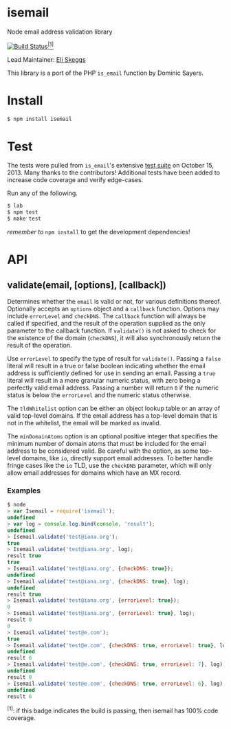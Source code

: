 # isemail

Node email address validation library

[![Build Status](https://travis-ci.org/hapijs/isemail.png)](https://travis-ci.org/hapijs/isemail)<a href="#footnote-1"><sup>&#91;1&#93;</sup></a>

Lead Maintainer: [Eli Skeggs][skeggse]

This library is a port of the PHP `is_email` function by Dominic Sayers.

Install
=======

```sh
$ npm install isemail
```

Test
====

The tests were pulled from `is_email`'s extensive [test suite][tests] on October 15, 2013. Many thanks to the contributors! Additional tests have been added to increase code coverage and verify edge-cases.

Run any of the following.

```sh
$ lab
$ npm test
$ make test
```

_remember to_ `npm install` to get the development dependencies!

API
===

validate(email, [options], [callback])
--------------------------------------

Determines whether the `email` is valid or not, for various definitions thereof. Optionally accepts an `options` object and a `callback` function. Options may include `errorLevel` and `checkDNS`. The `callback` function will always be called if specified, and the result of the operation supplied as the only parameter to the callback function. If `validate()` is not asked to check for the existence of the domain (`checkDNS`), it will also synchronously return the result of the operation.

Use `errorLevel` to specify the type of result for `validate()`. Passing a `false` literal will result in a true or false boolean indicating whether the email address is sufficiently defined for use in sending an email. Passing a `true` literal will result in a more granular numeric status, with zero being a perfectly valid email address. Passing a number will return `0` if the numeric status is below the `errorLevel` and the numeric status otherwise.

The `tldWhitelist` option can be either an object lookup table or an array of valid top-level domains. If the email address has a top-level domain that is not in the whitelist, the email will be marked as invalid.

The `minDomainAtoms` option is an optional positive integer that specifies the minimum number of domain atoms that must be included for the email address to be considered valid. Be careful with the option, as some top-level domains, like `io`, directly support email addresses. To better handle fringe cases like the `io` TLD, use the `checkDNS` parameter, which will only allow email addresses for domains which have an MX record.

### Examples

```js
$ node
> var Isemail = require('isemail');
undefined
> var log = console.log.bind(console, 'result');
undefined
> Isemail.validate('test@iana.org');
true
> Isemail.validate('test@iana.org', log);
result true
true
> Isemail.validate('test@iana.org', {checkDNS: true});
undefined
> Isemail.validate('test@iana.org', {checkDNS: true}, log);
undefined
result true
> Isemail.validate('test@iana.org', {errorLevel: true});
0
> Isemail.validate('test@iana.org', {errorLevel: true}, log);
result 0
0
> Isemail.validate('test@e.com');
true
> Isemail.validate('test@e.com', {checkDNS: true, errorLevel: true}, log);
undefined
result 6
> Isemail.validate('test@e.com', {checkDNS: true, errorLevel: 7}, log);
undefined
result 0
> Isemail.validate('test@e.com', {checkDNS: true, errorLevel: 6}, log);
undefined
result 6
```

<sup name="footnote-1">&#91;1&#93;</sup>: if this badge indicates the build is passing, then isemail has 100% code coverage.

[skeggse]: https://github.com/skeggse "Eli Skeggs"
[tests]: http://isemail.info/_system/is_email/test/?all‎ "is_email test suite"
